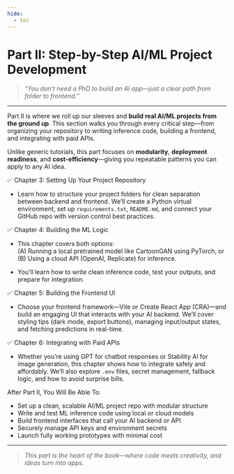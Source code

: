 ```yaml
---
hide:
  - toc
---
```


# Part II: Step-by-Step AI/ML Project Development

> *“You don’t need a PhD to build an AI app—just a clear path from folder to frontend.”*

---

Part II is where we roll up our sleeves and **build real AI/ML projects from the ground up**. This section walks you through every critical step—from organizing your repository to writing inference code, building a frontend, and integrating with paid APIs.

Unlike generic tutorials, this part focuses on **modularity**, **deployment readiness**, and **cost-efficiency**—giving you repeatable patterns you can apply to any AI idea.

✅ Chapter 3: Setting Up Your Project Repository  

- Learn how to structure your project folders for clean separation between backend and frontend. We’ll create a Python virtual environment, set up `requirements.txt`, `README.md`, and connect your GitHub repo with version control best practices.

✅ Chapter 4: Building the ML Logic  

- This chapter covers both options:  
  (A) Running a local pretrained model like CartoonGAN using PyTorch, or  
  (B) Using a cloud API (OpenAI, Replicate) for inference.  

- You’ll learn how to write clean inference code, test your outputs, and prepare for integration.

✅ Chapter 5: Building the Frontend UI  

- Choose your frontend framework—Vite or Create React App (CRA)—and build an engaging UI that interacts with your AI backend. We’ll cover styling tips (dark mode, export buttons), managing input/output states, and fetching predictions in real-time.

✅ Chapter 6: Integrating with Paid APIs  

- Whether you’re using GPT for chatbot responses or Stability AI for image generation, this chapter shows how to integrate safely and affordably. We’ll also explore `.env` files, secret management, fallback logic, and how to avoid surprise bills.

After Part II, You Will Be Able To:

* Set up a clean, scalable AI/ML project repo with modular structure
* Write and test ML inference code using local or cloud models
* Build frontend interfaces that call your AI backend or API
* Securely manage API keys and environment secrets
* Launch fully working prototypes with minimal cost

---

> *This part is the heart of the book—where code meets creativity, and ideas turn into apps.*
